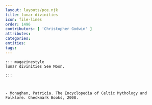 ```yaml
---
layout: layouts/pce.njk
title: lunar divinities
icon: file-lines
order: 1496
contributors: [ 'Christopher Godwin' ]
attributes:
categories:
entities:
tags:
---
```

``` tab [group1:Info]
::: magazinestyle
lunar divinities See Moon.

:::
```
``` tab [group1:Attributes]
```
``` tab [group1:Entities]
```
``` tab [group1:Sources]
- Monaghan, Patricia. The Encyclopedia of Celtic Mythology and Folklore. Checkmark Books, 2008.
```
